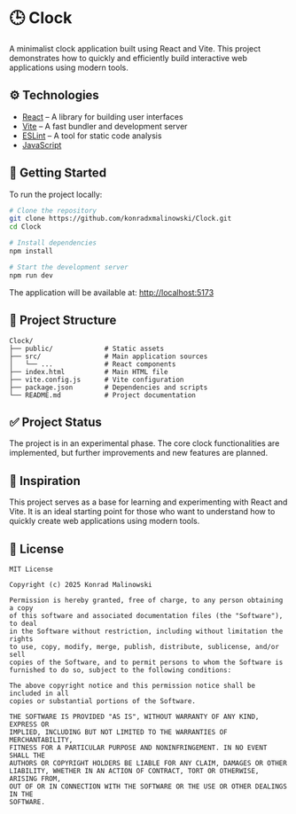 # 🕒 Clock

A minimalist clock application built using React and Vite. This project demonstrates how to quickly and efficiently build interactive web applications using modern tools.

## ⚙️ Technologies

- [React](https://reactjs.org/) – A library for building user interfaces  
- [Vite](https://vitejs.dev/) – A fast bundler and development server  
- [ESLint](https://eslint.org/) – A tool for static code analysis  
- [JavaScript](https://developer.mozilla.org/en-US/docs/Web/JavaScript)  

## 🚀 Getting Started

To run the project locally:

```bash
# Clone the repository
git clone https://github.com/konradxmalinowski/Clock.git
cd Clock

# Install dependencies
npm install

# Start the development server
npm run dev
```

The application will be available at: [http://localhost:5173](http://localhost:5173)

## 📁 Project Structure

```
Clock/
├── public/             # Static assets
├── src/                # Main application sources
│   └── ...             # React components
├── index.html          # Main HTML file
├── vite.config.js      # Vite configuration
├── package.json        # Dependencies and scripts
└── README.md           # Project documentation
```

## ✅ Project Status

The project is in an experimental phase. The core clock functionalities are implemented, but further improvements and new features are planned.

## 🧠 Inspiration

This project serves as a base for learning and experimenting with React and Vite. It is an ideal starting point for those who want to understand how to quickly create web applications using modern tools.

## 📄 License

```
MIT License

Copyright (c) 2025 Konrad Malinowski

Permission is hereby granted, free of charge, to any person obtaining a copy
of this software and associated documentation files (the "Software"), to deal
in the Software without restriction, including without limitation the rights
to use, copy, modify, merge, publish, distribute, sublicense, and/or sell
copies of the Software, and to permit persons to whom the Software is
furnished to do so, subject to the following conditions:

The above copyright notice and this permission notice shall be included in all
copies or substantial portions of the Software.

THE SOFTWARE IS PROVIDED "AS IS", WITHOUT WARRANTY OF ANY KIND, EXPRESS OR
IMPLIED, INCLUDING BUT NOT LIMITED TO THE WARRANTIES OF MERCHANTABILITY,
FITNESS FOR A PARTICULAR PURPOSE AND NONINFRINGEMENT. IN NO EVENT SHALL THE
AUTHORS OR COPYRIGHT HOLDERS BE LIABLE FOR ANY CLAIM, DAMAGES OR OTHER
LIABILITY, WHETHER IN AN ACTION OF CONTRACT, TORT OR OTHERWISE, ARISING FROM,
OUT OF OR IN CONNECTION WITH THE SOFTWARE OR THE USE OR OTHER DEALINGS IN THE
SOFTWARE.
```
